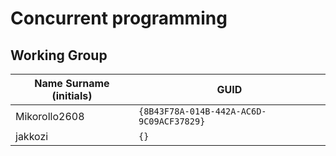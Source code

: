 # Concurrent programming

## Working Group

| Name Surname (initials)            | GUID                                     |
| -----------------------------------| ---------------------------------------- |
| Mikorollo2608                      | `{8B43F78A-014B-442A-AC6D-9C09ACF37829}` |
| jakkozi                            | `{}` |
